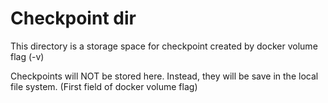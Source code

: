 # Checkpoint dir

This directory is a storage space for checkpoint created by docker volume flag (-v)

Checkpoints will NOT be stored here. Instead, they will be save in the local file system.
(First field of docker volume flag)
